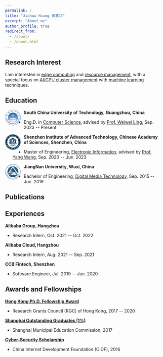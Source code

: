 ```yaml
---
permalink: /
title: "Jiahua Huang 黄嘉华"
excerpt: "About me"
author_profile: true
redirect_from: 
  - /about/
  - /about.html
---
```


<!-- This is the front page of a website that is powered by the [academicpages template](https://github.com/academicpages/academicpages.github.io) and hosted on GitHub pages. [GitHub pages](https://pages.github.com) is a free service in which websites are built and hosted from code and data stored in a GitHub repository, automatically updating when a new commit is made to the respository. This template was forked from the [Minimal Mistakes Jekyll Theme](https://mmistakes.github.io/minimal-mistakes/) created by Michael Rose, and then extended to support the kinds of content that academics have: publications, talks, teaching, a portfolio, blog posts, and a dynamically-generated CV. You can fork [this repository](https://github.com/academicpages/academicpages.github.io) right now, modify the configuration and markdown files, add your own PDFs and other content, and have your own site for free, with no ads! An older version of this template powers my own personal website at [stuartgeiger.com](http://stuartgeiger.com), which uses [this Github repository](https://github.com/staeiou/staeiou.github.io).

A data-driven personal website
======
Like many other Jekyll-based GitHub Pages templates, academicpages makes you separate the website's content from its form. The content & metadata of your website are in structured markdown files, while various other files constitute the theme, specifying how to transform that content & metadata into HTML pages. You keep these various markdown (.md), YAML (.yml), HTML, and CSS files in a public GitHub repository. Each time you commit and push an update to the repository, the [GitHub pages](https://pages.github.com/) service creates static HTML pages based on these files, which are hosted on GitHub's servers free of charge.

Many of the features of dynamic content management systems (like Wordpress) can be achieved in this fashion, using a fraction of the computational resources and with far less vulnerability to hacking and DDoSing. You can also modify the theme to your heart's content without touching the content of your site. If you get to a point where you've broken something in Jekyll/HTML/CSS beyond repair, your markdown files describing your talks, publications, etc. are safe. You can rollback the changes or even delete the repository and start over -- just be sure to save the markdown files! Finally, you can also write scripts that process the structured data on the site, such as [this one](https://github.com/academicpages/academicpages.github.io/blob/master/talkmap.ipynb) that analyzes metadata in pages about talks to display [a map of every location you've given a talk](https://academicpages.github.io/talkmap.html).

Getting started
======
1. Register a GitHub account if you don't have one and confirm your e-mail (required!)
1. Fork [this repository](https://github.com/academicpages/academicpages.github.io) by clicking the "fork" button in the top right. 
1. Go to the repository's settings (rightmost item in the tabs that start with "Code", should be below "Unwatch"). Rename the repository "[your GitHub username].github.io", which will also be your website's URL.
1. Set site-wide configuration and create content & metadata (see below -- also see [this set of diffs](http://archive.is/3TPas) showing what files were changed to set up [an example site](https://getorg-testacct.github.io) for a user with the username "getorg-testacct")
1. Upload any files (like PDFs, .zip files, etc.) to the files/ directory. They will appear at https://[your GitHub username].github.io/files/example.pdf.  
1. Check status by going to the repository settings, in the "GitHub pages" section

Site-wide configuration
------
The main configuration file for the site is in the base directory in [_config.yml](https://github.com/academicpages/academicpages.github.io/blob/master/_config.yml), which defines the content in the sidebars and other site-wide features. You will need to replace the default variables with ones about yourself and your site's github repository. The configuration file for the top menu is in [_data/navigation.yml](https://github.com/academicpages/academicpages.github.io/blob/master/_data/navigation.yml). For example, if you don't have a portfolio or blog posts, you can remove those items from that navigation.yml file to remove them from the header. 

Create content & metadata
------
For site content, there is one markdown file for each type of content, which are stored in directories like _publications, _talks, _posts, _teaching, or _pages. For example, each talk is a markdown file in the [_talks directory](https://github.com/academicpages/academicpages.github.io/tree/master/_talks). At the top of each markdown file is structured data in YAML about the talk, which the theme will parse to do lots of cool stuff. The same structured data about a talk is used to generate the list of talks on the [Talks page](https://academicpages.github.io/talks), each [individual page](https://academicpages.github.io/talks/2012-03-01-talk-1) for specific talks, the talks section for the [CV page](https://academicpages.github.io/cv), and the [map of places you've given a talk](https://academicpages.github.io/talkmap.html) (if you run this [python file](https://github.com/academicpages/academicpages.github.io/blob/master/talkmap.py) or [Jupyter notebook](https://github.com/academicpages/academicpages.github.io/blob/master/talkmap.ipynb), which creates the HTML for the map based on the contents of the _talks directory).

**Markdown generator**

I have also created [a set of Jupyter notebooks](https://github.com/academicpages/academicpages.github.io/tree/master/markdown_generator
) that converts a CSV containing structured data about talks or presentations into individual markdown files that will be properly formatted for the academicpages template. The sample CSVs in that directory are the ones I used to create my own personal website at stuartgeiger.com. My usual workflow is that I keep a spreadsheet of my publications and talks, then run the code in these notebooks to generate the markdown files, then commit and push them to the GitHub repository.

How to edit your site's GitHub repository
------
Many people use a git client to create files on their local computer and then push them to GitHub's servers. If you are not familiar with git, you can directly edit these configuration and markdown files directly in the github.com interface. Navigate to a file (like [this one](https://github.com/academicpages/academicpages.github.io/blob/master/_talks/2012-03-01-talk-1.md) and click the pencil icon in the top right of the content preview (to the right of the "Raw | Blame | History" buttons). You can delete a file by clicking the trashcan icon to the right of the pencil icon. You can also create new files or upload files by navigating to a directory and clicking the "Create new file" or "Upload files" buttons. 

Example: editing a markdown file for a talk
![Editing a markdown file for a talk](/images/editing-talk.png)

For more info
------
More info about configuring academicpages can be found in [the guide](https://academicpages.github.io/markdown/). The [guides for the Minimal Mistakes theme](https://mmistakes.github.io/minimal-mistakes/docs/configuration/) (which this theme was forked from) might also be helpful. -->

## Research Interest
I am interested in <u>edge computing</u> and <u>resource management</u>, with a special focus on <u>AI/GPU cluster management</u> with <u>machine learning</u> techniques.


## Education
<img src="../images/SCUT.png"
     alt="SCUT"
     style="float: left; margin-right: 10px; height: 50px; width:50px;"/>

**South China University of Technology, Guangzhou, China**
- Eng.D. in [Computer Science](http://www2.scut.edu.cn/ft/), advised by [Prof. Weiwei Ling](http://www2.scut.edu.cn/cs/2017/0629/c22284a328098/page.htm), Sep. 2023 -- Present

<img src="../images/siat.jpg"
     alt="SCUT"
     style="float: left; margin-right: 10px; height: 50px; width:50px;"/>

**Shenzhen Institute of Advanced Technology, Chinese Academy of Sciences, Shenzhen, China**
- Master of Engineering, [Electronic Information](https://www.siat.ac.cn/), advised by [Prof. Yang Wang](https://teacher.ucas.ac.cn/~yangwang), Sep. 2020 -- Jun. 2023

<img src="../images/jnu.jpeg"
     alt="SCUT"
     style="float: left; margin-right: 10px; height: 50px; width:50px;"/>

**JiangNan University, Wuxi, China**
- Bachelor of Engineering, [Digital Media Technology](http://ai.jiangnan.edu.cn/), Sep. 2015 -- Jun. 2019


## Publications

<!-- - [**[ATC \'23]**](https://www.usenix.org/conference/atc23/) **Beware of Fragmentation: Scheduling GPU-Sharing Workloads with Fragmentation Gradient Descent** [[paper]](./files/2023.ATC-FGD-Weng.pdf) [[slides]](./files/2023.ATC-FGD--slides.pdf) [[data]](https://github.com/alibaba/clusterdata/tree/master/cluster-trace-gpu-v2023) [[code]](https://github.com/hkust-adsl/kubernetes-scheduler-simulator) [[url]](https://www.usenix.org/conference/atc23/presentation/weng) [[bibtex]](./files/2023.ATC-FGD-Weng.txt)
  - **Qizhen Weng\***, Lingyun Yang\* (co-first author), Yinghao Yu, Wei Wang, Xiaochuan Tang, Guodong Yang, and Liping Zhang
  - in the Proceedings of the 2023 USENIX Annual Technical Conference, Boston, MA, July 2023.

- [**[NSDI \'22]**](https://www.usenix.org/conference/nsdi22/) **MLaaS in the Wild: Workload Analysis and Scheduling in Large-Scale Heterogeneous GPU Clusters** [[paper]](./files/2022.NSDI-MLaaS-Weng.pdf) [[slides]](./files/2022.NSDI-MLaaS-Weng-slides.pdf) [[data]](https://github.com/alibaba/clusterdata/tree/master/cluster-trace-gpu-v2020) [[code]](https://github.com/alibaba/clusterdata/tree/master/cluster-trace-gpu-v2020/simulator) [[url]](https://www.usenix.org/conference/nsdi22/presentation/weng) [[bibtex]](./files/2022.NSDI-MLaaS-Weng.txt)
  - **Qizhen Weng**, Wencong Xiao, Yinghao Yu, Wei Wang, Cheng Wang, Jian He, Yong Li, Liping Zhang, Wei Lin, and Yu Ding
  - in the Proceedings of the 19th USENIX Symposium on Networked Systems Design and Implementation, Renton, WA, April 2022. -->



## Experiences
**Alibaba Group, Hangzhou**
- Research Intern, Oct. 2021 -- Oct. 2022

**Alibaba Cloud, Hangzhou**
- Research Intern, Aug. 2021 -- Sep. 2021

**CCB Fintech, Shenzhen**
- Software Engineer, Jul. 2019 -- Jun. 2020


## Awards and Fellowships
**[Hong Kong Ph.D. Fellowship Award](https://cerg1.ugc.edu.hk/hkpfs/index.html)**
- Research Grants Council (RGC) of Hong Kong, 2017 -- 2020

**[Shanghai Outstanding Graduates (1%)](http://xsb.seiee.sjtu.edu.cn/xsb/info/12484.htm)**
- Shanghai Municipal Education Commission, 2017

**[Cyber-Security Scholarship](http://www.cidf.net/2016-05/20/c_1118905072.htm)**
- China Internet Development Foundation (CIDF), 2016